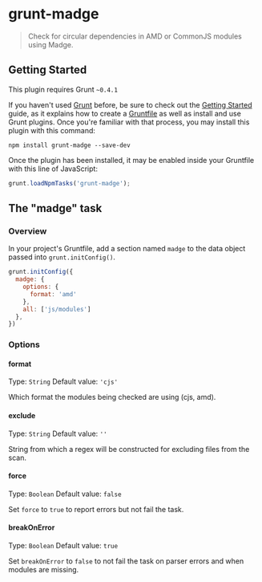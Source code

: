 # grunt-madge

> Check for circular dependencies in AMD or CommonJS modules using Madge.

## Getting Started
This plugin requires Grunt `~0.4.1`

If you haven't used [Grunt](http://gruntjs.com/) before, be sure to check out the [Getting Started](http://gruntjs.com/getting-started) guide, as it explains how to create a [Gruntfile](http://gruntjs.com/sample-gruntfile) as well as install and use Grunt plugins. Once you're familiar with that process, you may install this plugin with this command:

```shell
npm install grunt-madge --save-dev
```

Once the plugin has been installed, it may be enabled inside your Gruntfile with this line of JavaScript:

```js
grunt.loadNpmTasks('grunt-madge');
```

## The "madge" task

### Overview
In your project's Gruntfile, add a section named `madge` to the data object passed into `grunt.initConfig()`.

```js
grunt.initConfig({
  madge: {
	options: {
	  format: 'amd'
	},
	all: ['js/modules']
  },
})
```

### Options

#### format
Type: `String`
Default value: `'cjs'`

Which format the modules being checked are using (cjs, amd).

#### exclude
Type: `String`
Default value: `''`

String from which a regex will be constructed for excluding files from the scan.

#### force
Type: `Boolean`
Default value: `false`

Set `force` to `true` to report errors but not fail the task.

#### breakOnError
Type: `Boolean`
Default value: `true`

Set `breakOnError` to `false` to not fail the task on parser errors and when modules are missing.